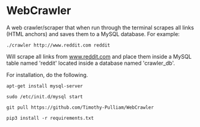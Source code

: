 # WebCrawler
A web crawler/scraper that when run through the terminal scrapes all links (HTML anchors) and saves them to a MySQL database. For example:

    ./crawler http://www.reddit.com reddit

Will scrape all links from www.reddit.com and place them inside a MySQL table named 'reddit' located 
inside a database named 'crawler_db'.

For installation, do the following.

    apt-get install mysql-server

    sudo /etc/init.d/mysql start

    git pull https://github.com/Timothy-Pulliam/WebCrawler

    pip3 install -r requirements.txt
